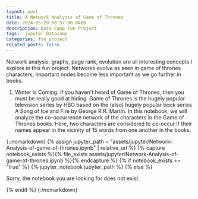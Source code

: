 ```yaml
---
layout: post
title: A Network Analysis of Game of Thrones
date: 2024-05-29 08:57:00-0400
description: Data Camp Fun Project
tags:  jupyter Datacamp
categories: fun project
related_posts: false
---
```


Network analysis, graphs, page rank, evolution are all interesting concepts I explore in this fun project.
Networks evolve as seen in game of thrones characters, Important nodes become less important as we go further in books.

1. Winter is Coming. 
If you haven't heard of Game of Thrones, then you must be really good at hiding.
Game of Thrones is the hugely popular television series by HBO based on the (also)
hugely popular book series A Song of Ice and Fire by George R.R. Martin. In this notebook,
we will analyze the co-occurrence network of the characters in the Game of Thrones books.
Here, two characters are considered to co-occur if their names appear in the vicinity of 15 words from one another in the books.

{::nomarkdown}
{% assign jupyter_path = "assets/jupyter/Network-Analysis-of-game-of-thrones.ipynb" | relative_url %}
{% capture notebook_exists %}{% file_exists assets/jupyter/Network-Analysis-of-game-of-thrones.ipynb %}{% endcapture %}
{% if notebook_exists == "true" %}
{% jupyter_notebook jupyter_path %}
{% else %}

<p>Sorry, the notebook you are looking for does not exist.</p>
{% endif %}
{:/nomarkdown}
